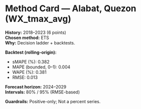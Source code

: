 # Method Card — Alabat, Quezon (WX_tmax_avg)

**History:** 2018–2023 (6 points)  
**Chosen method:** ETS  
**Why:** Decision ladder + backtests.

**Backtest (rolling-origin):**
- sMAPE (%): 0.382
- MAPE (bounded, 0–1): 0.004
- WAPE (%): 0.381
- RMSE: 0.013

**Forecast horizon:** 2024–2029  
**Intervals:** 80% / 95% (RMSE-based)

**Guardrails:** Positive-only; Not a percent series.

